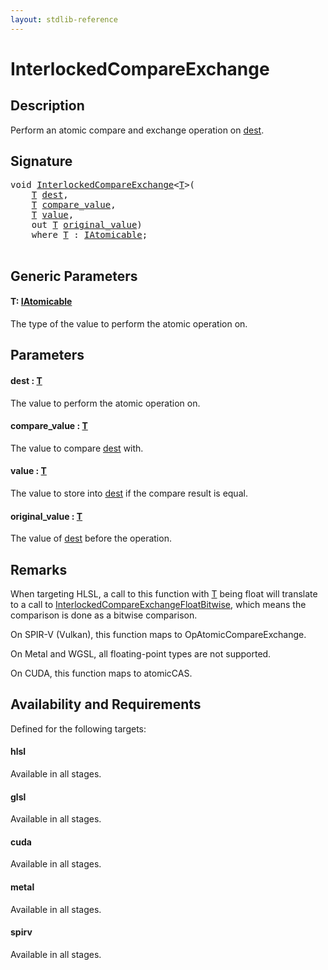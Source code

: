 ```yaml
---
layout: stdlib-reference
---
```


# InterlockedCompareExchange

## Description

Perform an atomic compare and exchange operation on <span class='code'><a href="interlockedcompareexchange-0bi.md#decl-dest" class="code_param">dest</a></span>.



## Signature 

<pre>
<span class="code_keyword">void</span> <a href="interlockedcompareexchange-0bi.md">InterlockedCompareExchange</a>&lt;<a href="interlockedcompareexchange-0bi.md#typeparam-T" class="code_type">T</a>&gt;(
    <a href="interlockedcompareexchange-0bi.md#typeparam-T" class="code_type">T</a> <a href="interlockedcompareexchange-0bi.md#decl-dest" class="code_param">dest</a>,
    <a href="interlockedcompareexchange-0bi.md#typeparam-T" class="code_type">T</a> <a href="interlockedcompareexchange-0bi.md#decl-compare_value" class="code_param">compare_value</a>,
    <a href="interlockedcompareexchange-0bi.md#typeparam-T" class="code_type">T</a> <a href="interlockedcompareexchange-0bi.md#decl-value" class="code_param">value</a>,
    <span class="code_keyword">out</span> <a href="interlockedcompareexchange-0bi.md#typeparam-T" class="code_type">T</a> <a href="interlockedcompareexchange-0bi.md#decl-original_value" class="code_param">original_value</a>)
    <span class='code_keyword'>where</span> <a href="interlockedcompareexchange-0bi.md#typeparam-T" class="code_type">T</a> : <a href="../interfaces/iatomicable-01/index.md" class="code_type">IAtomicable</a>;

</pre>

## Generic Parameters

####  <a id="typeparam-T"></a>T: [IAtomicable](../interfaces/iatomicable-01/index.md)
The type of the value to perform the atomic operation on.


## Parameters

####  <a id="decl-dest"></a>dest  : [T](interlockedcompareexchange-0bi.md#typeparam-T)
The value to perform the atomic operation on.

####  <a id="decl-compare_value"></a>compare\_value  : [T](interlockedcompareexchange-0bi.md#typeparam-T)
The value to compare <span class='code'><a href="interlockedcompareexchange-0bi.md#decl-dest" class="code_param">dest</a></span> with.

####  <a id="decl-value"></a>value  : [T](interlockedcompareexchange-0bi.md#typeparam-T)
The value to store into <span class='code'><a href="interlockedcompareexchange-0bi.md#decl-dest" class="code_param">dest</a></span> if the compare result is equal.

####  <a id="decl-original_value"></a>original\_value  : [T](interlockedcompareexchange-0bi.md#typeparam-T)
The value of <span class='code'><a href="interlockedcompareexchange-0bi.md#decl-dest" class="code_param">dest</a></span> before the operation.


## Remarks
When targeting HLSL, a call to this function with <span class='code'><a href="interlockedcompareexchange-0bi.md#typeparam-T" class="code_type">T</a></span> being <span class='code'><span class="code_keyword">float</span></span> will translate to a call to
<span class='code'><a href="interlockedcompareexchangefloatbitwise-0biqv.md">InterlockedCompareExchangeFloatBitwise</a></span>, which means the comparison is done as a bitwise comparison.

On SPIR-V (Vulkan), this function maps to <span class='code'>OpAtomicCompareExchange</span>.

On Metal and WGSL, all floating-point types are not supported.

On CUDA, this function maps to <span class='code'>atomicCAS</span>.


## Availability and Requirements

Defined for the following targets:

#### hlsl
Available in all stages.

#### glsl
Available in all stages.

#### cuda
Available in all stages.

#### metal
Available in all stages.

#### spirv
Available in all stages.




<script>
// Fix .md links to .html when on ReadTheDocs
if (window.location.hostname.includes('readthedocs') || 
    window.location.hostname.includes('rtfd.io')) {
  document.addEventListener('DOMContentLoaded', function() {
    const links = document.querySelectorAll('a');
    links.forEach(link => {
      const href = link.getAttribute('href');
      if (href && href.includes('.md')) {
        // This regex will handle .md links with or without fragment identifiers or query parameters
        link.href = link.href.replace(/(.+)\.md(#[^?]*)?(\?.*)?$/, '$1.html$2$3');
      }
    });
  });
}
</script>
